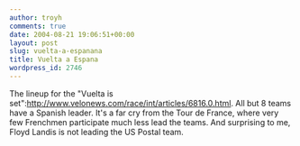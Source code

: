 ```yaml
---
author: troyh
comments: true
date: 2004-08-21 19:06:51+00:00
layout: post
slug: vuelta-a-espanana
title: Vuelta a Espana
wordpress_id: 2746
---
```


The lineup for the "Vuelta is set":http://www.velonews.com/race/int/articles/6816.0.html.  All but 8 teams have a Spanish leader. It's a far cry from the Tour de France, where very few Frenchmen participate much less lead the teams. And surprising to me, Floyd Landis is not leading the US Postal team.
